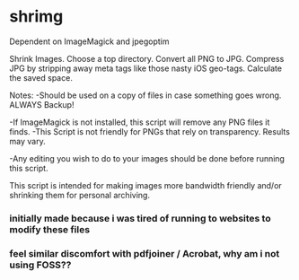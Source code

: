 # shrimg
Dependent on ImageMagick and jpegoptim

Shrink Images. 
Choose a top directory.
Convert all PNG to JPG. 
Compress JPG by stripping away meta tags like those nasty iOS geo-tags. 
Calculate the saved space.

Notes:
-Should be used on a copy of files in case something goes wrong. ALWAYS Backup!

-If ImageMagick is not installed, this script will remove any PNG files it finds.
-This Script is not friendly for PNGs that rely on transparency. Results may vary.

-Any editing you wish to do to your images should be done before running this script.

This script is intended for making images more bandwidth friendly and/or shrinking them for personal archiving.

### 
### initially made because i was tired of running to websites to modify these files
### feel similar discomfort with pdfjoiner / Acrobat, why am i not using FOSS??
